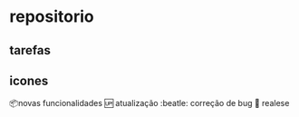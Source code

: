 # repositorio

## tarefas  

## icones

:package:novas funcionalidades
:up: atualização
:beatle: correção de bug
:checkered_flag: realese